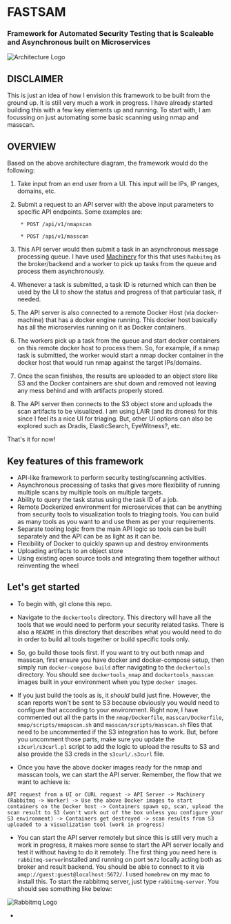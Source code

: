 # FASTSAM
### Framework for Automated Security Testing that is Scaleable and Asynchronous built on Microservices 

![Architecture Logo](/images/Architecture.png)

## DISCLAIMER
This is just an idea of how I envision this framework to be built from the ground up. It is still very much a work in progress. I have already started building this with a few key elements up and running. To start with, I am focussing on just automating some basic scanning using nmap and masscan. 

## OVERVIEW
Based on the above architecture diagram, the framework would do the following:

1. Take input from an end user from a UI. This input will be IPs, IP ranges, domains, etc. 

2. Submit a request to an API server with the above input parameters to specific API endpoints. Some examples are:

		* POST /api/v1/nmapscan

		* POST /api/v1/masscan

3. This API server would then submit a task in an asynchronous message processing queue. I have used [Machinery](https://github.com/RichardKnop/machinery) for this that uses `Rabbitmq` as the broker/backend and a worker to pick up tasks from the queue and process them asynchronously. 

4. Whenever a task is submitted, a task ID is returned which can then be used by the UI to show the status and progress of that particular task, if needed.

5. The API server is also connected to a remote Docker Host (via docker-machine) that has a docker engine running. This docker host basically has all the microservies running on it as Docker containers. 

6. The workers pick up a task from the queue and start docker containers on this remote docker host to process them. So, for example, if a nmap task is submitted, the worker would start a nmap docker container in the docker host that would run nmap against the target IPs/domains.

7. Once the scan finishes, the results are uploaded to an object store like S3 and the Docker containers are shut down and removed not leaving any mess behind and with artifacts properly stored.

8. The API server then connects to the S3 object store and uploads the scan artifacts to be visualized. I am using LAIR (and its drones) for this since I feel its a nice UI for triaging. But, other UI options can also be explored such as Dradis, ElasticSearch, EyeWitness?, etc.    

That's it for now! 

## Key features of this framework
* API-like framework to perform security testing/scanning activities.
* Asynchronous processing of tasks that gives more flexibility of running multiple scans by multiple tools on multiple targets.
* Ability to query the task status using the task ID of a job.
* Remote Dockerized environment for microservices that can be anything from security tools to visualization tools to triaging tools. You can build as many tools as you want to and use them as per your requirements.
* Separate tooling logic from the main API logic so tools can be built separately and the API can be as light as it can be.
* Flexibility of Docker to quickly spawn up and destroy environments
* Uploading artifacts to an object store
* Using existing open source tools and integrating them together without reinventing the wheel

## Let's get started
* To begin with, git clone this repo.

* Navigate to the `dockertools` directory. This directory will have all the tools that we would need to perform your security related tasks. There is also a `README` in this directory that describes what you would need to do in order to build all tools together or build specific tools only.

*  So, go build those tools first. If you want to try out both nmap and masscan, first ensure you have docker and docker-compose setup, then simply run `docker-compose build` after navigating to the `dockertools` directory. You should see `dockertools_nmap` and `dockertools_masscan` images built in your environment when you type `docker images`.

* If you just build the tools as is, it *should* build just fine. However, the scan reports won't be sent to S3 because obviously you would need to configure that according to your environment. Right now, I have commented out all the parts in the `nmap/Dockerfile`, `masscan/Dockerfile`,  `nmap/scripts/nmapscan.sh` and `masscan/scripts/masscan.sh` files that need to be uncommented if the S3 integration has to work. But, before you uncomment those parts, make sure you update the `s3curl/s3curl.pl` script to add the logic to upload the results to S3 and also provide the S3 creds in the `s3curl/.s3curl` file.

* Once you have the above docker images ready for the nmap and masscan tools, we can start the API server. Remember, the flow that we want to achieve is: 

```API request from a UI or CURL request -> API Server -> Machinery (Rabbitmq -> Worker) -> Use the above Docker images to start containers on the Docker host -> Containers spawn up, scan, upload the scan result to S3 (won't work out of the box unless you configure your S3 environment) -> Containers get destroyed -> scan results from S3 uploaded to a visualization tool (work in progress)```

* You can start the API server remotely but since this is still very much a work in progress, it makes more sense to start the API server locally and test it without having to do it remotely. The first thing you need here is `rabbitmq-server`installed and running on port `5672` locally acting both as broker and result backend. You should be able to connect to it via `amqp://guest:guest@localhost:5672/`. I used `homebrew` on my mac to install this. To start the rabbitmq server, just type `rabbitmq-server`. You should see something like below:

![Rabbitmq Logo](/images/rabbitmq.png)

* 



